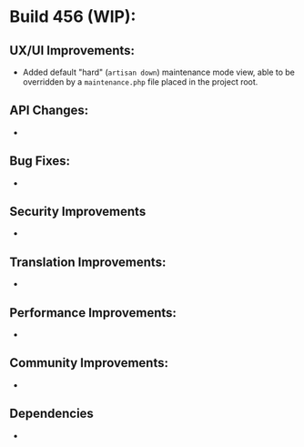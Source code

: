 # Build 456 (WIP):

## UX/UI Improvements:
- Added default "hard" (`artisan down`) maintenance mode view, able to be overridden by a `maintenance.php` file placed in the project root.

## API Changes:
-

## Bug Fixes:
-

## Security Improvements
-

## Translation Improvements:
-

## Performance Improvements:
-

## Community Improvements:
-

## Dependencies
-